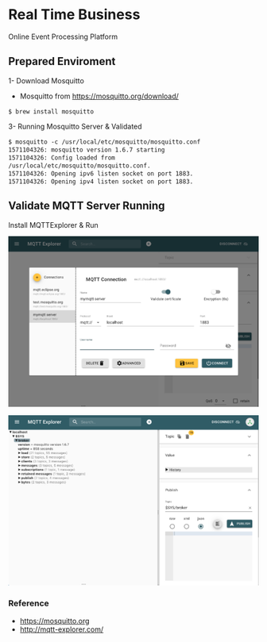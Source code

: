 # Real Time Business

Online Event Processing Platform

## Prepared Enviroment

1- Download Mosquitto 

* Mosquitto from https://mosquitto.org/download/


```shell
$ brew install mosquitto

```
 
3- Running Mosquitto Server & Validated 

```shell
$ mosquitto -c /usr/local/etc/mosquitto/mosquitto.conf
1571104326: mosquitto version 1.6.7 starting
1571104326: Config loaded from /usr/local/etc/mosquitto/mosquitto.conf.
1571104326: Opening ipv6 listen socket on port 1883.
1571104326: Opening ipv4 listen socket on port 1883.
```

## Validate MQTT Server Running  

Install MQTTExplorer & Run 

![MQTTServer Connection ](MQTTExplorer11.png)

![MQTTServer Explorer ](MQTTExplorer12.png)

### Reference

* https://mosquitto.org
* http://mqtt-explorer.com/




